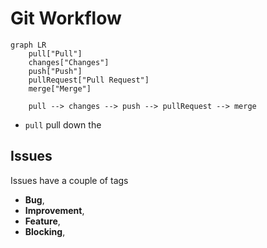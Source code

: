 # Git Workflow

```mermaid
graph LR
	pull["Pull"]
	changes["Changes"]
	push["Push"]
	pullRequest["Pull Request"]
	merge["Merge"]
	
	pull --> changes --> push --> pullRequest --> merge
```

* `pull` pull down the 

## Issues

Issues have a couple of tags

* **Bug**, 
* **Improvement**, 
* **Feature**, 
* **Blocking**, 
